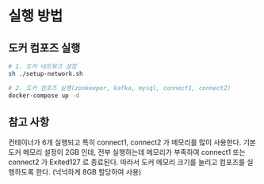 # 실행 방법
## 도커 컴포즈 실행
```sh
# 1. 도커 네트워크 설정
sh ./setup-network.sh

# 2. 도커 컴포즈 실행(zookeeper, kafka, mysql, connect1, connect2)
docker-compose up -d
```

## 참고 사항
컨테이너가 6개 실행되고 특히 connect1, connect2 가 메모리를 많이 사용한다.
기본 도커 메모리 설정이 2GB 인데, 전부 실행하는데 메모리가 부족하여 connect1 또는 connect2 가 Exited127 로 종료된다.
따라서 도커 메모리 크기를 늘리고 컴포즈를 실행하도록 한다. (넉넉하게 8GB 할당하여 사용)